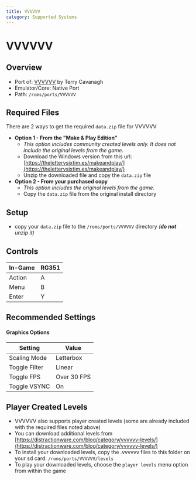 ```yaml
---
title: VVVVVV
category: Supported Systems
---
```


# VVVVVV

## Overview

- Port of: [VVVVVV](https://thelettervsixtim.es/) by Terry Cavanagh
- Emulator/Core: Native Port
- Path: `/roms/ports/VVVVVV`

## Required Files

There are 2 ways to get the required `data.zip` file for VVVVVV

- **Option 1 - From the "Make & Play Edition"**
  - _This option includes community created levels only. It does not include the original levels from the game._
  - Download the Windows version from this url: [https://thelettervsixtim.es/makeandplay/](https://thelettervsixtim.es/makeandplay/)
  - Unzip the downloaded file and copy the `data.zip` file
- **Option 2 - From your purchased copy**
  - _This option includes the original levels from the game._
  - Copy the `data.zip` file from the original install directory

## Setup

- copy your `data.zip` file to the `/roms/ports/VVVVVV` directory _(**do not** unzip it)_

## Controls

|In-Game|RG351|
|-|-|
|Action|A|
|Menu|B|
|Enter|Y|

## Recommended Settings

#### Graphics Options
|Setting|Value|
|-|-|
|Scaling Mode|Letterbox|
|Toggle Filter|Linear|
|Toggle FPS|Over 30 FPS|
|Toggle VSYNC|On|

## Player Created Levels

- VVVVVV also supports player created levels (some are already included with the required files noted above)  
- You can download additional levels from [https://distractionware.com/blog/category/vvvvvv-levels/](https://distractionware.com/blog/category/vvvvvv-levels/)
- To install your downloaded levels, copy the .vvvvvv files to this folder on your sd card: `/roms/ports/VVVVVV/levels`
- To play your downloaded levels, choose the `player levels` menu option from within the game